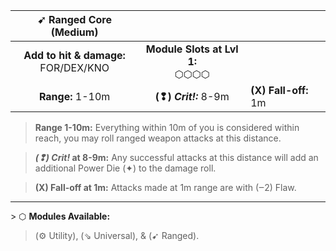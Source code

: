 
|         ➹ Ranged Core (Medium)          |                                    |                      |
| :-------------------------------------: | :--------------------------------: | -------------------- |
| **Add to hit & damage:**<br>FOR/DEX/KNO | **Module Slots at Lvl 1:**<br>⬡⬡⬡⬡ |                      |
|            **Range:** 1-10m             |       **(❢) *Crit!:*** 8-9m        | **(X) Fall-off:** 1m |

>**Range 1-10m:** Everything within 10m of you is considered within reach, you may roll ranged weapon attacks at this distance.  

>***(❢) Crit!* at 8-9m:** Any successful attacks at this distance will add an additional Power Die (✦) to the damage roll.

>**(X) Fall-off at 1m:** Attacks made at 1m range are with (‒2) Flaw.

---

\> ⬡ **Modules Available:**  
>(⚙ Utility), (⇘ Universal), & (➹ Ranged).
